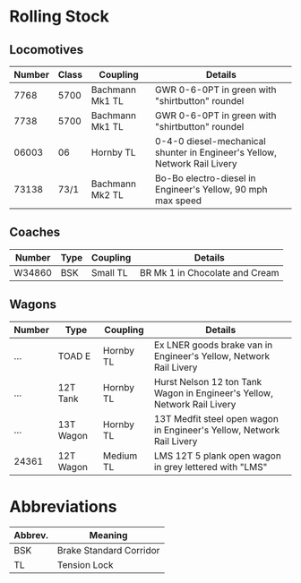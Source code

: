 # Rolling Stock

## Locomotives

Number | Class | Coupling        | Details
-------|-------|-----------------|---------
7768   | 5700  | Bachmann Mk1 TL | GWR 0-6-0PT in green with "shirtbutton" roundel
7738   | 5700  | Bachmann Mk1 TL | GWR 0-6-0PT in green with "shirtbutton" roundel
06003  | 06    | Hornby TL       | 0-4-0 diesel-mechanical shunter in Engineer's Yellow, Network Rail Livery
73138  | 73/1  | Bachmann Mk2 TL | Bo-Bo electro-diesel in Engineer's Yellow, 90 mph max speed

## Coaches

Number | Type   | Coupling  | Details
-------|--------|-----------|--------
W34860 | BSK    | Small TL  | BR Mk 1 in Chocolate and Cream

## Wagons

Number | Type      | Coupling  | Details
-------|-----------|-----------|--------
…      | TOAD E    | Hornby TL | Ex LNER goods brake van in Engineer's Yellow, Network Rail Livery
…      | 12T Tank  | Hornby TL | Hurst Nelson 12 ton Tank Wagon in Engineer's Yellow, Network Rail Livery
…      | 13T Wagon | Hornby TL | 13T Medfit steel open wagon in Engineer's Yellow, Network Rail Livery
24361  | 12T Wagon | Medium TL | LMS 12T 5 plank open wagon in grey lettered with "LMS"

# Abbreviations

Abbrev. | Meaning
--------|--------
BSK     | Brake Standard Corridor
TL      | Tension Lock
